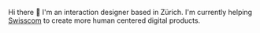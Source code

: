 Hi there 👋 I'm an interaction designer based in Zürich. I'm currently helping [Swisscom](https://www.swisscom.ch/) to create more human centered digital products.
